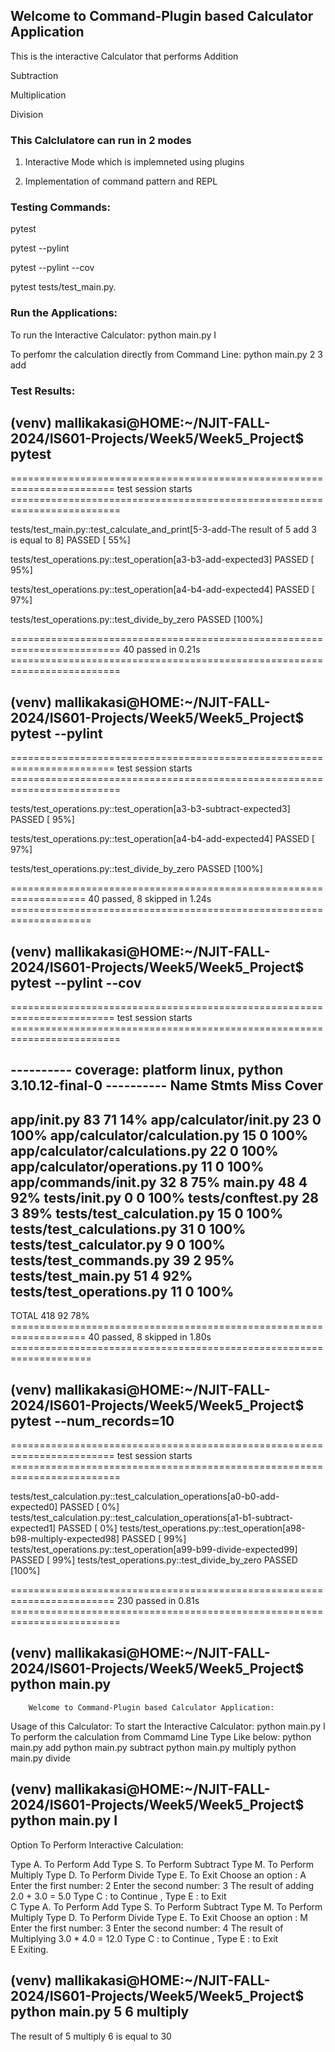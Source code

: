 ## Welcome to Command-Plugin based Calculator Application 

This is the interactive Calculator that performs 
Addition

Subtraction

Multiplication

Division

### This Calclulatore can run in 2 modes

1) Interactive Mode which is implemneted using plugins

2) Implementation of command pattern and REPL

### Testing Commands:

pytest 

pytest --pylint

pytest --pylint --cov

pytest tests/test_main.py.


### Run the Applications:
To run the Interactive Calculator: python main.py I

To perfomr the calculation directly from Command Line:  python main.py 2 3 add


### Test Results:
## (venv) mallikakasi@HOME:~/NJIT-FALL-2024/IS601-Projects/Week5/Week5_Project$ pytest
======================================================================== test session starts =========================================================================

tests/test_main.py::test_calculate_and_print[5-3-add-The result of 5 add 3 is equal to 8] PASSED                                                               [ 55%]

tests/test_operations.py::test_operation[a3-b3-add-expected3] PASSED                                                                                           [ 95%]

tests/test_operations.py::test_operation[a4-b4-add-expected4] PASSED                                                                                           [ 97%]

tests/test_operations.py::test_divide_by_zero PASSED                                                                                                           [100%]

========================================================================= 40 passed in 0.21s =========================================================================
## (venv) mallikakasi@HOME:~/NJIT-FALL-2024/IS601-Projects/Week5/Week5_Project$ pytest --pylint 
======================================================================== test session starts =========================================================================

tests/test_operations.py::test_operation[a3-b3-subtract-expected3] PASSED                                                                                      [ 95%]

tests/test_operations.py::test_operation[a4-b4-add-expected4] PASSED                                                                                           [ 97%]

tests/test_operations.py::test_divide_by_zero PASSED                                                                                                           [100%]

=================================================================== 40 passed, 8 skipped in 1.24s ====================================================================
## (venv) mallikakasi@HOME:~/NJIT-FALL-2024/IS601-Projects/Week5/Week5_Project$ pytest --pylint --cov 
======================================================================== test session starts =========================================================================

---------- coverage: platform linux, python 3.10.12-final-0 ----------
Name                             Stmts   Miss  Cover
----------------------------------------------------
app/__init__.py                     83     71    14%
app/calculator/__init__.py          23      0   100%
app/calculator/calculation.py       15      0   100%
app/calculator/calculations.py      22      0   100%
app/calculator/operations.py        11      0   100%
app/commands/__init__.py            32      8    75%
main.py                             48      4    92%
tests/__init__.py                    0      0   100%
tests/conftest.py                   28      3    89%
tests/test_calculation.py           15      0   100%
tests/test_calculations.py          31      0   100%
tests/test_calculator.py             9      0   100%
tests/test_commands.py              39      2    95%
tests/test_main.py                  51      4    92%
tests/test_operations.py            11      0   100%
----------------------------------------------------
TOTAL                              418     92    78%
=================================================================== 40 passed, 8 skipped in 1.80s ====================================================================
## (venv) mallikakasi@HOME:~/NJIT-FALL-2024/IS601-Projects/Week5/Week5_Project$ pytest --num_records=10
======================================================================== test session starts =========================================================================

tests/test_calculation.py::test_calculation_operations[a0-b0-add-expected0] PASSED                                                                             [  0%]
tests/test_calculation.py::test_calculation_operations[a1-b1-subtract-expected1] PASSED                                                                        [  0%]
tests/test_operations.py::test_operation[a98-b98-multiply-expected98] PASSED                                                                                   [ 99%]
tests/test_operations.py::test_operation[a99-b99-divide-expected99] PASSED                                                                                     [ 99%]
tests/test_operations.py::test_divide_by_zero PASSED                                                                                                           [100%]

======================================================================== 230 passed in 0.81s =========================================================================
## (venv) mallikakasi@HOME:~/NJIT-FALL-2024/IS601-Projects/Week5/Week5_Project$ python main.py 
        Welcome to Command-Plugin based Calculator Application:    
           
Usage of this Calculator:
    To start the Interactive Calculator: python main.py I 
    To perform the calculation from Commamd Line Type Like below:
       python main.py <number1> <number2> add
       python main.py <number1> <number2> subtract
       python main.py <number1> <number2> multiply
       python main.py <number1> <number2> divide
## (venv) mallikakasi@HOME:~/NJIT-FALL-2024/IS601-Projects/Week5/Week5_Project$ python main.py I 

Option To Perform Interactive Calculation:
        
Type A. To Perform Add
Type S. To Perform Subtract
Type M. To Perform Multiply
Type D. To Perform Divide
Type E. To Exit
Choose an option : A
Enter the first number: 2
Enter the second number: 3
The result of adding 2.0 + 3.0 = 5.0
Type C : to Continue , Type E : to Exit  
C
Type A. To Perform Add
Type S. To Perform Subtract
Type M. To Perform Multiply
Type D. To Perform Divide
Type E. To Exit
Choose an option : M
Enter the first number: 3
Enter the second number: 4
The result of Multiplying 3.0 * 4.0 = 12.0
Type C : to Continue , Type E : to Exit  
E
Exiting.
## (venv) mallikakasi@HOME:~/NJIT-FALL-2024/IS601-Projects/Week5/Week5_Project$ python main.py 5 6 multiply
The result of 5 multiply 6 is equal to 30

